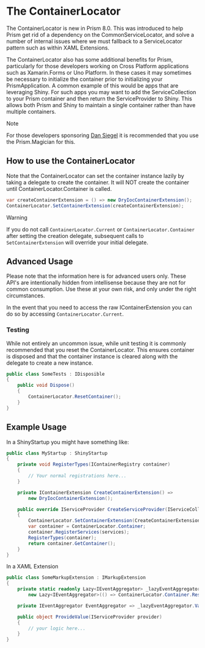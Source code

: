 # The ContainerLocator

The ContainerLocator is new in Prism 8.0. This was introduced to help Prism get rid of a dependency on the CommonServiceLocator, and solve a number of internal issues where we must fallback to a ServiceLocator pattern such as within XAML Extensions.

The ContainerLocator also has some additional benefits for Prism, particularly for those developers working on Cross Platform applications such as Xamarin.Forms or Uno Platform. In these cases it may sometimes be necessary to initialize the container prior to initializing your PrismApplication. A common example of this would be apps that are leveraging Shiny. For such apps you may want to add the ServiceCollection to your Prism container and then return the ServiceProvider to Shiny. This allows both Prism and Shiny to maintain a single container rather than have multiple containers.

> [!NOTE]
> For those developers sponsoring [Dan Siegel](https://xam.dev/sponsor-prism-dan) it is recommended that you use the Prism.Magician for this.

## How to use the ContainerLocator

Note that the ContainerLocator can set the container instance lazily by taking a delegate to create the container. It will NOT create the container until ContainerLocator.Container is called.

```csharp
var createContainerExtension = () => new DryIocContainerExtension();
ContainerLocator.SetContainerExtension(createContainerExtension);
```

> [!WARNING]
> If you do not call `ContainerLocator.Current` or `ContainerLocator.Container` after setting the creation delegate, subsequent calls to `SetContainerExtension` will override your initial delegate.

## Advanced Usage

Please note that the information here is for advanced users only. These API's are intentionally hidden from intellisense because they are not for common consumption. Use these at your own risk, and only under the right circumstances.

In the event that you need to access the raw IContainerExtension you can do so by accessing `ContainerLocator.Current`.

### Testing

While not entirely an uncommon issue, while unit testing it is commonly recommended that you reset the ContainerLocator. This ensures container is disposed and that the container instance is cleared along with the delegate to create a new instance.

```csharp
public class SomeTests : IDisposible
{
    public void Dispose()
    {
        ContainerLocator.ResetContainer();
    }
}
```

## Example Usage

In a ShinyStartup you might have something like:

```csharp
public class MyStartup : ShinyStartup
{
    private void RegisterTypes(IContainerRegistry container)
    {
        // Your normal registrations here...
    }

    private IContainerExtension CreateContainerExtension() =>
        new DryIocContainerExtension();

    public override IServiceProvider CreateServiceProvider(IServiceCollection services)
    {
        ContainerLocator.SetContainerExtension(CreateContainerExtension);
        var container = ContainerLocator.Container;
        container.RegisterServices(services);
        RegisterTypes(container);
        return container.GetContainer();
    }
}
```

In a XAML Extension

```csharp
public class SomeMarkupExtension : IMarkupExtension
{
    private static readonly Lazy<IEventAggregator> _lazyEventAggregator =
        new Lazy<IEventAggregator>(() => ContainerLocator.Container.Resolve<IEventAggregator>());

    private IEventAggregator EventAggregator => _lazyEventAggregator.Value;

    public object ProvideValue(IServiceProvider provider)
    {
        // your logic here...
    }
}
```